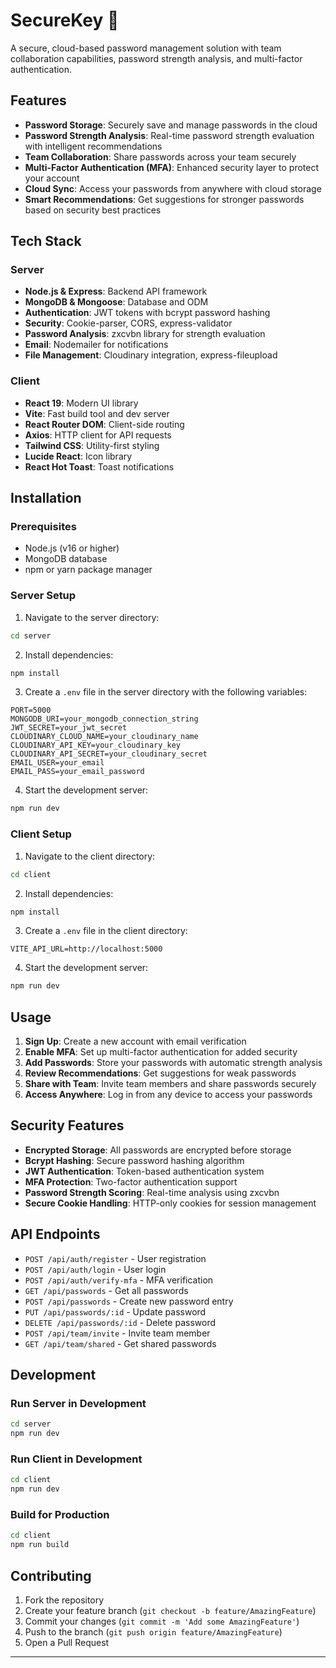 # SecureKey 🔐

A secure, cloud-based password management solution with team collaboration capabilities, password strength analysis, and multi-factor authentication.

## Features

- **Password Storage**: Securely save and manage passwords in the cloud
- **Password Strength Analysis**: Real-time password strength evaluation with intelligent recommendations
- **Team Collaboration**: Share passwords across your team securely
- **Multi-Factor Authentication (MFA)**: Enhanced security layer to protect your account
- **Cloud Sync**: Access your passwords from anywhere with cloud storage
- **Smart Recommendations**: Get suggestions for stronger passwords based on security best practices

## Tech Stack

### Server
- **Node.js & Express**: Backend API framework
- **MongoDB & Mongoose**: Database and ODM
- **Authentication**: JWT tokens with bcrypt password hashing
- **Security**: Cookie-parser, CORS, express-validator
- **Password Analysis**: zxcvbn library for strength evaluation
- **Email**: Nodemailer for notifications
- **File Management**: Cloudinary integration, express-fileupload

### Client
- **React 19**: Modern UI library
- **Vite**: Fast build tool and dev server
- **React Router DOM**: Client-side routing
- **Axios**: HTTP client for API requests
- **Tailwind CSS**: Utility-first styling
- **Lucide React**: Icon library
- **React Hot Toast**: Toast notifications

## Installation

### Prerequisites
- Node.js (v16 or higher)
- MongoDB database
- npm or yarn package manager

### Server Setup

1. Navigate to the server directory:
```bash
cd server
```

2. Install dependencies:
```bash
npm install
```

3. Create a `.env` file in the server directory with the following variables:
```env
PORT=5000
MONGODB_URI=your_mongodb_connection_string
JWT_SECRET=your_jwt_secret
CLOUDINARY_CLOUD_NAME=your_cloudinary_name
CLOUDINARY_API_KEY=your_cloudinary_key
CLOUDINARY_API_SECRET=your_cloudinary_secret
EMAIL_USER=your_email
EMAIL_PASS=your_email_password
```

4. Start the development server:
```bash
npm run dev
```

### Client Setup

1. Navigate to the client directory:
```bash
cd client
```

2. Install dependencies:
```bash
npm install
```

3. Create a `.env` file in the client directory:
```env
VITE_API_URL=http://localhost:5000
```

4. Start the development server:
```bash
npm run dev
```

## Usage

1. **Sign Up**: Create a new account with email verification
2. **Enable MFA**: Set up multi-factor authentication for added security
3. **Add Passwords**: Store your passwords with automatic strength analysis
4. **Review Recommendations**: Get suggestions for weak passwords
5. **Share with Team**: Invite team members and share passwords securely
6. **Access Anywhere**: Log in from any device to access your passwords

## Security Features

- **Encrypted Storage**: All passwords are encrypted before storage
- **Bcrypt Hashing**: Secure password hashing algorithm
- **JWT Authentication**: Token-based authentication system
- **MFA Protection**: Two-factor authentication support
- **Password Strength Scoring**: Real-time analysis using zxcvbn
- **Secure Cookie Handling**: HTTP-only cookies for session management

## API Endpoints

- `POST /api/auth/register` - User registration
- `POST /api/auth/login` - User login
- `POST /api/auth/verify-mfa` - MFA verification
- `GET /api/passwords` - Get all passwords
- `POST /api/passwords` - Create new password entry
- `PUT /api/passwords/:id` - Update password
- `DELETE /api/passwords/:id` - Delete password
- `POST /api/team/invite` - Invite team member
- `GET /api/team/shared` - Get shared passwords

## Development

### Run Server in Development
```bash
cd server
npm run dev
```

### Run Client in Development
```bash
cd client
npm run dev
```

### Build for Production
```bash
cd client
npm run build
```

## Contributing

1. Fork the repository
2. Create your feature branch (`git checkout -b feature/AmazingFeature`)
3. Commit your changes (`git commit -m 'Add some AmazingFeature'`)
4. Push to the branch (`git push origin feature/AmazingFeature`)
5. Open a Pull Request

---

